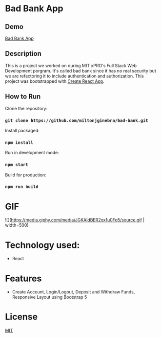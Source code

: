 # Bad Bank App

## Demo

[Bad Bank App](http://milton-ginebrabankingapplication.s3-website-us-east-1.amazonaws.com/#/)


## Description

This is a project we worked on during MIT xPRO's Full Stack Web Development porgram. It's called bad bank since it has no real security but we are refactoring it to include authentication and authorization. This project was bootstrapped with [Create React App](https://github.com/facebook/create-react-app).


## How to Run

Clone the repository:
### `git clone https://github.com/miltonjginebra/bad-bank.git`

Install packaged:
### `npm install`

Run in development mode:
### `npm start`

Build for production:
### `npm run build`


# GIF

![](https://media.giphy.com/media/JGKAldBER2ox1u0Fq5/source.gif | width=500)


# Technology used:

- React


# Features 

- Create Account, Login/Logout, Deposit and Withdraw Funds, Responsive Layout using Bootstrap 5


# License 

[MIT](https://opensource.org/licenses/MIT)

